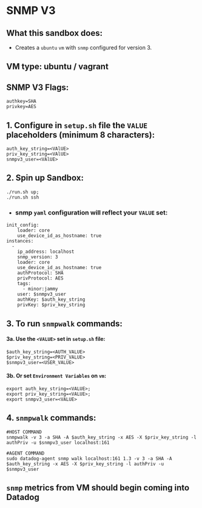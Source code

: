 # SNMP V3


## What this sandbox does:
- Creates a `ubuntu` `vm` with `snmp` configured for version 3.

## VM type: ubuntu / vagrant

## SNMP V3 Flags:
```
authkey=SHA
privkey=AES
```

## 1. Configure in `setup.sh` file the `VALUE` placeholders (minimum 8 characters):
```
auth_key_string=<VAlUE>
priv_key_string=<VAlUE>
snmpv3_user=<VAlUE>
```

## 2. Spin up Sandbox:
```
./run.sh up;
./run.sh ssh
```
- ### snmp `yaml` configuration will reflect your `VALUE` set:
```
init_config:
    loader: core
    use_device_id_as_hostname: true
instances:
  -
    ip_address: localhost
    snmp_version: 3
    loader: core
    use_device_id_as_hostname: true
    authProtocol: SHA
    privProtocol: AES
    tags:
      - minor:jammy
    user: $snmpv3_user
    authKey: $auth_key_string
    privKey: $priv_key_string
```

## 3. To run `snmpwalk` commands:

#### 3a. Use the `<VALUE>` set in `setup.sh` file:
```
$auth_key_string=<AUTH_VALUE>
$priv_key_string=<PRIV_VALUE>
$snmpv3_user=<USER_VALUE>
```

#### 3b. Or set `Environment Variables` on `vm`:
```
export auth_key_string=<VALUE>;
export priv_key_string=<VALUE>;
export snmpv3_user=<VALUE>
```

## 4. `snmpwalk` commands:
```
#HOST COMMAND
snmpwalk -v 3 -a SHA -A $auth_key_string -x AES -X $priv_key_string -l authPriv -u $snmpv3_user localhost:161

#AGENT COMMAND
sudo datadog-agent snmp walk localhost:161 1.3 -v 3 -a SHA -A $auth_key_string -x AES -X $priv_key_string -l authPriv -u $snmpv3_user  
```

##  `snmp` metrics from VM should begin coming into Datadog